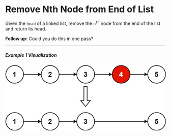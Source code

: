 # Remove Nth Node from End of List

Given the `head` of a linked list, remove the <code>n<sup>th</sup></code> node from the end of the list and return its head.

**Follow up:** Could you do this in one pass?

---

##### Example 1 Visualization

![Example 1 Visualization](remove_ex1.jpg "Example 1 Visualization")
